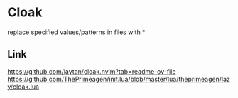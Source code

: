 # Cloak

replace specified values/patterns in files with *


## Link

https://github.com/laytan/cloak.nvim?tab=readme-ov-file
https://github.com/ThePrimeagen/init.lua/blob/master/lua/theprimeagen/lazy/cloak.lua
